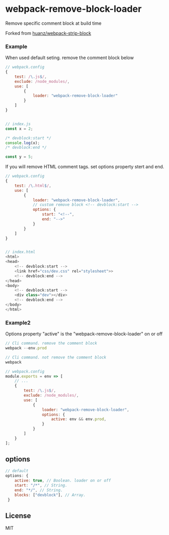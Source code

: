 # webpack-remove-block-loader

Remove specific comment block at build time

Forked from [huanz/webpack-strip-block](https://github.com/huanz/webpack-strip-block)

### Example

When used default seting. remove the comment block below

```javascript
// webpack.config
{
    test: /\.js$/,
    exclude: /node_modules/,
    use: [
        {
            loader: "webpack-remove-block-loader"
        }
    ]
}


// index.js
const x = 2;

/* devblock:start */
console.log(x);
/* devblock:end */

const y = 5;
```

If you will remove HTML comment tags. set options property stert and end.

```javascript
// webpack.config
{
    test: /\.html$/,
    use: [
        {
            loader: "webpack-remove-block-loader",
            // custom remove block <!-- devblock:start -->
            options: {
                start: "<!--",
                end: "-->"
            }
        }
    ]
}


// index.html
<html>
<head>
    <!-- devblock:start -->
    <link href="css/dev.css" rel="stylesheet">>
    <!-- devblock:end -->
</head>
<body>
    <!-- devblock:start -->
    <div class="dev"></div>
    <!-- devblock:end -->
</body>
</html>
```

### Example2

Options property "active" is the "webpack-remove-block-loader" on or off

```javascript
// Cli command. remove the comment block
webpack --env.prod

// Cli command. not remove the comment block
webpack

// webpack.config
module.exports = env => [
    // ...
    {
        test: /\.js$/,
        exclude: /node_modules/,
        use: [
            {
                loader: "webpack-remove-block-loader",
                options: {
                    active: env && env.prod,
                }
            }
        ]
    }
];
```

## options

```javascript
// default
options: {
    active: true, // Boolean. loader on or off
    start: "/*", // String.
    end: "*/", // String.
    blocks: ["devblock"], // Array.
 }
```

## License

MIT
